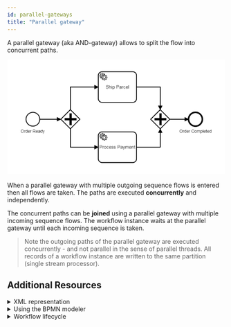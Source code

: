 ```yaml
---
id: parallel-gateways
title: "Parallel gateway"
---
```


A parallel gateway (aka AND-gateway) allows to split the flow into concurrent paths.

![workflow](assets/parallel-gateways.png)

When a parallel gateway with multiple outgoing sequence flows is entered then all flows are taken. The paths are executed **concurrently** and independently. 

The concurrent paths can be **joined** using a parallel gateway with multiple incoming sequence flows. The workflow instance waits at the parallel gateway until each incoming sequence is taken.

> Note the outgoing paths of the parallel gateway are executed concurrently - and not parallel in the sense of parallel threads. All records of a workflow instance are written to the same partition (single stream processor).  

## Additional Resources

<details>
  <summary>XML representation</summary>
  <p>A parallel gateway with two outgoing sequence flows:

```xml
<bpmn:parallelGateway id="split" />

<bpmn:sequenceFlow id="to-ship-parcel" sourceRef="split" 
  targetRef="shipParcel" />

<bpmn:sequenceFlow id="to-process-payment" sourceRef="split" 
  targetRef="processPayment" />
```

  </p>
</details>

<details>
  <summary>Using the BPMN modeler</summary>
  <p>Adding a parallel gateway with two outgoing sequence flows:

![parallel-gateway](assets/parallel-gateway.gif) 
  </p>
</details>

<details>
  <summary>Workflow lifecycle</summary>
  <p>Workflow instance records of a parallel gateway: 

<table>
    <tr>
        <th>Intent</th>
        <th>Element Id</th>
        <th>Element Type</th>
    </tr>    
    <tr>
        <td>ELEMENT_ACTIVATING</td>
        <td>split</td>
        <td>PARALLEL_GATEWAY</td>
    </tr>
    <tr>
        <td>ELEMENT_ACTIVATED</td>
        <td>split</td>
        <td>PARALLEL_GATEWAY</td>
    </tr>
    <tr>
        <td>ELEMENT_COMPLETING</td>
        <td>split</td>
        <td>PARALLEL_GATEWAY</td>
    </tr>
    <tr>
        <td>ELEMENT_COMPLETED</td>
        <td>split</td>
        <td>PARALLEL_GATEWAY</td>
    </tr>
    <tr>
        <td>SEQUENCE_FLOW_TAKEN</td>
        <td>to-ship-parcel</td>
        <td>SEQUENCE_FLOW</td>
    </tr>
    <tr>
        <td>SEQUENCE_FLOW_TAKEN</td>
        <td>to-process-payment</td>
        <td>SEQUENCE_FLOW</td>
    </tr>
    <tr>
        <td>...</td>
        <td>...</td>
        <td>...</td>
    </tr>
    <tr>
        <td>SEQUENCE_FLOW_TAKEN</td>
        <td>to-join-1</td>
        <td>SEQUENCE_FLOW</td>
    </tr>
    <tr>
        <td>...</td>
        <td>...</td>
        <td>...</td>
    </tr>
    <tr>
        <td>SEQUENCE_FLOW_TAKEN</td>
        <td>to-join-2</td>
        <td>SEQUENCE_FLOW</td>
    </tr>
    <tr>
        <td>ELEMENT_ACTIVATING</td>
        <td>join</td>
        <td>PARALLEL_GATEWAY</td>
    </tr>
    <tr>
        <td>ELEMENT_ACTIVATED</td>
        <td>join</td>
        <td>PARALLEL_GATEWAY</td>
    </tr>
    <tr>
        <td>ELEMENT_COMPLETING</td>
        <td>join</td>
        <td>PARALLEL_GATEWAY</td>
    </tr>
    <tr>
        <td>ELEMENT_COMPLETED</td>
        <td>join</td>
        <td>PARALLEL_GATEWAY</td>
    </tr>    
</table>

  </p>
</details>

